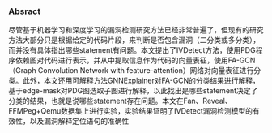 ### Absract

尽管基于机器学习和深度学习的漏洞检测研究方法已经非常普遍了，但现有的研究方法大部分只是根据给定的代码片段，来判断是否包含漏洞（二分类或多分类），而并没有具体指出哪些statement有问题。本文提出了IVDetect方法，使用PDG程序依赖图对代码进行表示，并从中提取信息作为代码的向量表征，使用FA-GCN（Graph Convolution Network with feature-attention）网络对向量表征进行分类。此外，本文还用可解释方法GNNExplainer对FA-GCN的分类结果进行解释，基于edge-mask对PDG图选取子图进行解释，以此找出是哪些statement决定了分类的结果，也就是说哪些statement存在问题。本文在Fan、Reveal、FFMPeg+Qemu数据集上进行实验，实验结果证明了IVDetect漏洞检测模型的有效性，以及漏洞解释定位语句的准确性 
